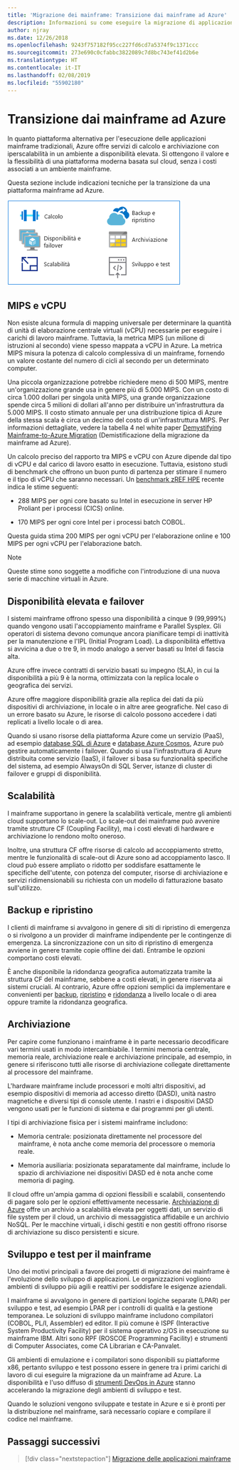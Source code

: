 ```yaml
---
title: 'Migrazione dei mainframe: Transizione dai mainframe ad Azure'
description: Informazioni su come eseguire la migrazione di applicazioni da ambienti mainframe ad Azure, un'infrastruttura scalabile, collaudata e a disponibilità elevata per i sistemi attualmente in esecuzione su mainframe.
author: njray
ms.date: 12/26/2018
ms.openlocfilehash: 9243f757182f95cc227fd6cd7a5374f9c1371ccc
ms.sourcegitcommit: 273e690c0cfabbc3822089c7d8bc743ef41d2b6e
ms.translationtype: HT
ms.contentlocale: it-IT
ms.lasthandoff: 02/08/2019
ms.locfileid: "55902180"
---
```

# <a name="make-the-switch-from-mainframes-to-azure"></a>Transizione dai mainframe ad Azure

In quanto piattaforma alternativa per l'esecuzione delle applicazioni mainframe tradizionali, Azure offre servizi di calcolo e archiviazione con iperscalabilità in un ambiente a disponibilità elevata. Si ottengono il valore e la flessibilità di una piattaforma moderna basata sul cloud, senza i costi associati a un ambiente mainframe.

Questa sezione include indicazioni tecniche per la transizione da una piattaforma mainframe ad Azure.

![Mainframe e Azure](../../_images/mainframe-migration/make-the-switch.png)

## <a name="mips-vs-vcpus"></a>MIPS e vCPU

Non esiste alcuna formula di mapping universale per determinare la quantità di unità di elaborazione centrale virtuali (vCPU) necessarie per eseguire i carichi di lavoro mainframe. Tuttavia, la metrica MIPS (un milione di istruzioni al secondo) viene spesso mappata a vCPU in Azure. La metrica MIPS misura la potenza di calcolo complessiva di un mainframe, fornendo un valore costante del numero di cicli al secondo per un determinato computer.

Una piccola organizzazione potrebbe richiedere meno di 500 MIPS, mentre un'organizzazione grande usa in genere più di 5.000 MIPS. Con un costo di circa 1.000 dollari per singola unità MIPS, una grande organizzazione spende circa 5 milioni di dollari all'anno per distribuire un'infrastruttura da 5.000 MIPS. Il costo stimato annuale per una distribuzione tipica di Azure della stessa scala è circa un decimo del costo di un'infrastruttura MIPS. Per informazioni dettagliate, vedere la tabella 4 nel white paper [Demystifying Mainframe-to-Azure Migration](https://azure.microsoft.com/resources/demystifying-mainframe-to-azure-migration) (Demistificazione della migrazione da mainframe ad Azure).

Un calcolo preciso del rapporto tra MIPS e vCPU con Azure dipende dal tipo di vCPU e dal carico di lavoro esatto in esecuzione. Tuttavia, esistono studi di benchmark che offrono un buon punto di partenza per stimare il numero e il tipo di vCPU che saranno necessari. Un [benchmark zREF HPE](https://h20195.www2.hpe.com/v2/getpdf.aspx/4aa4-2452enw.pdf) recente indica le stime seguenti:

- 288 MIPS per ogni core basato su Intel in esecuzione in server HP Proliant per i processi (CICS) online.

- 170 MIPS per ogni core Intel per i processi batch COBOL.

Questa guida stima 200 MIPS per ogni vCPU per l'elaborazione online e 100 MIPS per ogni vCPU per l'elaborazione batch.

> [!NOTE]
> Queste stime sono soggette a modifiche con l'introduzione di una nuova serie di macchine virtuali in Azure.

## <a name="high-availability-and-failover"></a>Disponibilità elevata e failover

I sistemi mainframe offrono spesso una disponibilità a cinque 9 (99,999%) quando vengono usati l'accoppiamento mainframe e Parallel Sysplex. Gli operatori di sistema devono comunque ancora pianificare tempi di inattività per la manutenzione e l'IPL (Initial Program Load). La disponibilità effettiva si avvicina a due o tre 9, in modo analogo a server basati su Intel di fascia alta.

Azure offre invece contratti di servizio basati su impegno (SLA), in cui la disponibilità a più 9 è la norma, ottimizzata con la replica locale o geografica dei servizi.

Azure offre maggiore disponibilità grazie alla replica dei dati da più dispositivi di archiviazione, in locale o in altre aree geografiche. Nel caso di un errore basato su Azure, le risorse di calcolo possono accedere i dati replicati a livello locale o di area.

Quando si usano risorse della piattaforma Azure come un servizio (PaaS), ad esempio [database SQL di Azure](/azure/sql-database/sql-database-technical-overview) e [database Azure Cosmos](/azure/cosmos-db/introduction), Azure può gestire automaticamente i failover. Quando si usa l'infrastruttura di Azure distribuita come servizio (IaaS), il failover si basa su funzionalità specifiche del sistema, ad esempio AlwaysOn di SQL Server, istanze di cluster di failover e gruppi di disponibilità.

## <a name="scalability"></a>Scalabilità

I mainframe supportano in genere la scalabilità verticale, mentre gli ambienti cloud supportano lo scale-out. Lo scale-out dei mainframe può avvenire tramite strutture CF (Coupling Facility), ma i costi elevati di hardware e archiviazione lo rendono molto oneroso.

Inoltre, una struttura CF offre risorse di calcolo ad accoppiamento stretto, mentre le funzionalità di scale-out di Azure sono ad accoppiamento lasco. Il cloud può essere ampliato o ridotto per soddisfare esattamente le specifiche dell'utente, con potenza del computer, risorse di archiviazione e servizi ridimensionabili su richiesta con un modello di fatturazione basato sull'utilizzo.

## <a name="backup-and-recovery"></a>Backup e ripristino

I clienti di mainframe si avvalgono in genere di siti di ripristino di emergenza o si rivolgono a un provider di mainframe indipendente per le contingenze di emergenza. La sincronizzazione con un sito di ripristino di emergenza avviene in genere tramite copie offline dei dati. Entrambe le opzioni comportano costi elevati.

È anche disponibile la ridondanza geografica automatizzata tramite la struttura CF del mainframe, sebbene a costi elevati, in genere riservata ai sistemi cruciali. Al contrario, Azure offre opzioni semplici da implementare e convenienti per [backup](/azure/backup/backup-introduction-to-azure-backup), [ripristino](/azure/site-recovery/site-recovery-overview) e [ridondanza](/azure/storage/common/storage-redundancy) a livello locale o di area oppure tramite la ridondanza geografica.

## <a name="storage"></a>Archiviazione

Per capire come funzionano i mainframe è in parte necessario decodificare vari termini usati in modo intercambiabile. I termini memoria centrale, memoria reale, archiviazione reale e archiviazione principale, ad esempio, in genere si riferiscono tutti alle risorse di archiviazione collegate direttamente al processore del mainframe.

L'hardware mainframe include processori e molti altri dispositivi, ad esempio dispositivi di memoria ad accesso diretto (DASD), unità nastro magnetiche e diversi tipi di console utente. I nastri e i dispositivi DASD vengono usati per le funzioni di sistema e dai programmi per gli utenti.

I tipi di archiviazione fisica per i sistemi mainframe includono:

- Memoria centrale: posizionata direttamente nel processore del mainframe, è nota anche come memoria del processore o memoria reale.

- Memoria ausiliaria: posizionata separatamente dal mainframe, include lo spazio di archiviazione nei dispositivi DASD ed è nota anche come memoria di paging.

Il cloud offre un'ampia gamma di opzioni flessibili e scalabili, consentendo di pagare solo per le opzioni effettivamente necessarie. [Archiviazione di Azure](/azure/storage/common/storage-introduction) offre un archivio a scalabilità elevata per oggetti dati, un servizio di file system per il cloud, un archivio di messaggistica affidabile e un archivio NoSQL. Per le macchine virtuali, i dischi gestiti e non gestiti offrono risorse di archiviazione su disco persistenti e sicure.

## <a name="mainframe-development-and-testing"></a>Sviluppo e test per il mainframe

Uno dei motivi principali a favore dei progetti di migrazione dei mainframe è l'evoluzione dello sviluppo di applicazioni. Le organizzazioni vogliono ambienti di sviluppo più agili e reattivi per soddisfare le esigenze aziendali.

I mainframe si avvalgono in genere di partizioni logiche separate (LPAR) per sviluppo e test, ad esempio LPAR per i controlli di qualità e la gestione temporanea. Le soluzioni di sviluppo mainframe includono compilatori (COBOL, PL/I, Assembler) ed editor. Il più comune è ISPF (Interactive System Productivity Facility) per il sistema operativo z/OS in esecuzione su mainframe IBM. Altri sono RPF (ROSCOE Programming Facility) e strumenti di Computer Associates, come CA Librarian e CA-Panvalet.

Gli ambienti di emulazione e i compilatori sono disponibili su piattaforme x86, pertanto sviluppo e test possono essere in genere tra i primi carichi di lavoro di cui eseguire la migrazione da un mainframe ad Azure. La disponibilità e l'uso diffuso di [strumenti DevOps in Azure](https://azure.microsoft.com/solutions/devops/) stanno accelerando la migrazione degli ambienti di sviluppo e test.

Quando le soluzioni vengono sviluppate e testate in Azure e si è pronti per la distribuzione nel mainframe, sarà necessario copiare e compilare il codice nel mainframe.

## <a name="next-steps"></a>Passaggi successivi

> [!div class="nextstepaction"]
> [Migrazione delle applicazioni mainframe](application-strategies.md)

